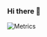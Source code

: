 ### Hi there 👋

![Metrics](https://metrics.lecoq.io/HenriqueSSan?template=classic&config.timezone=America%2FSao_Paulo)

